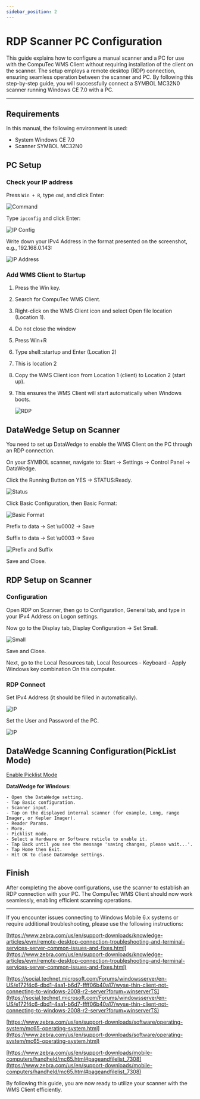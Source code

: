 ```yaml
---
sidebar_position: 2
---
```


# RDP Scanner PC Configuration

This guide explains how to configure a manual scanner and a PC for use with the CompuTec WMS Client without requiring installation of the client on the scanner. The setup employs a remote desktop (RDP) connection, ensuring seamless operation between the scanner and PC. By following this step-by-step guide, you will successfully connect a SYMBOL MC32N0 scanner running Windows CE 7.0 with a PC.

---

## Requirements

In this manual, the following environment is used:

- System Windows CE 7.0
- Scanner SYMBOL MC32N0

## PC Setup

### Check your IP address

Press `Win + R`, type `cmd`, and click Enter:

![Command](./media/cmd.webp)

Type `ipconfig` and click Enter:

![IP Config](./media/ipconfig.webp)

Write down your IPv4 Address in the format presented on the screenshot, e.g., 192.168.0.143:

![IP Address](./media/ipconfigadres.webp)

### Add WMS Client to Startup

1. Press the Win key.
2. Search for CompuTec WMS Client.
3. Right-click on the WMS Client icon and select Open file location (Location 1).
4. Do not close the window
5. Press Win+R
6. Type shell::startup and Enter (Location 2)
7. This is location 2
8. Copy the WMS Client icon from Location 1 (client) to Location 2 (start up).
9. This ensures the WMS Client will start automatically when Windows boots.

    ![RDP](./media/RDP.webp)

## DataWedge Setup on Scanner

You need to set up DataWedge to enable the WMS Client on the PC through an RDP connection.

On your SYMBOL scanner, navigate to: Start → Settings → Control Panel → DataWedge.

Click the Running Button on YES → STATUS:Ready.

![Status](./media/status.png)

Click Basic Configuration, then Basic Format:

![Basic Format](./media/basic.png)

Prefix to data → Set \u0002 → Save

Suffix to data → Set \u0003 → Save

![Prefix and Suffix](./media/pref_suf.png)

Save and Close.

## RDP Setup on Scanner

### Configuration

Open RDP on Scanner, then go to Configuration, General tab, and type in your IPv4 Address on Logon settings.

Now go to the Display tab, Display Configuration → Set Small.

![Small](./media/small.png)

Save and Close.

Next, go to the Local Resources tab, Local Resources - Keyboard - Apply Windows key combination On this computer.

### RDP Connect

Set IPv4 Address (it should be filled in automatically).

![IP](./media/rdc.png)

Set the User and Password of the PC.

![IP](./media/rdc-01.png)

## DataWedge Scanning Configuration(PickList Mode)

[Enable Picklist Mode](https://supportcommunity.zebra.com/s/article/Enable-Picklist-mode?language=en_US)

**DataWedge for Windows**:

    - Open the DataWedge setting.
    - Tap Basic configuration.
    - Scanner input.
    - Tap on the displayed internal scanner (for example, Long, range Imager, or Kepler Imager).
    - Reader Params.
    - More.
    - Picklist mode.
    - Select a Hardware or Software reticle to enable it.
    - Tap Back until you see the message 'saving changes, please wait...'.
    - Tap Home then Exit.
    - Hit OK to close DataWedge settings.

## Finish

After completing the above configurations, use the scanner to establish an RDP connection with your PC. The CompuTec WMS Client should now work seamlessly, enabling efficient scanning operations.

---

If you encounter issues connecting to Windows Mobile 6.x systems or require additional troubleshooting, please use the following instructions:

[https://www.zebra.com/us/en/support-downloads/knowledge-articles/evm/remote-desktop-connection-troubleshooting-and-terminal-services-server-common-issues-and-fixes.html](https://www.zebra.com/us/en/support-downloads/knowledge-articles/evm/remote-desktop-connection-troubleshooting-and-terminal-services-server-common-issues-and-fixes.html)

[https://social.technet.microsoft.com/Forums/windowsserver/en-US/e172f4c6-dbd1-4aa1-b6d7-ffff06b40a17/wyse-thin-client-not-connecting-to-windows-2008-r2-server?forum=winserverTS](https://social.technet.microsoft.com/Forums/windowsserver/en-US/e172f4c6-dbd1-4aa1-b6d7-ffff06b40a17/wyse-thin-client-not-connecting-to-windows-2008-r2-server?forum=winserverTS)

[https://www.zebra.com/us/en/support-downloads/software/operating-system/mc65-operating-system.html](https://www.zebra.com/us/en/support-downloads/software/operating-system/mc65-operating-system.html)

[https://www.zebra.com/us/en/support-downloads/mobile-computers/handheld/mc65.html#pageandfilelist_7308](https://www.zebra.com/us/en/support-downloads/mobile-computers/handheld/mc65.html#pageandfilelist_7308)

By following this guide, you are now ready to utilize your scanner with the WMS Client efficiently.
